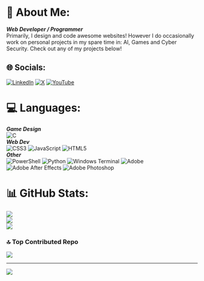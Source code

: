 # 💫 About Me:
***Web Developer / Programmer***<br>Primarily, I design and code awesome websites! However I do occasionally work on personal projects in my spare time in: AI, Games and Cyber Security. Check out any of my projects below!


## 🌐 Socials:
[![LinkedIn](https://img.shields.io/badge/LinkedIn-%230077B5.svg?logo=linkedin&logoColor=white)](https://linkedin.com/in/dawidkrzyzek) [![X](https://img.shields.io/badge/X-black.svg?logo=X&logoColor=white)](https://x.com/dk7dev) [![YouTube](https://img.shields.io/badge/YouTube-%23FF0000.svg?logo=YouTube&logoColor=white)](https://youtube.com/@UCpVC0xL_ZoJ9VB0ILtUPBTg) 

# 💻 Languages:
***Game Design***<br>
![C](https://img.shields.io/badge/c-%2300599C.svg?style=flat&logo=c&logoColor=white)
<br>***Web Dev***<br>
![CSS3](https://img.shields.io/badge/css3-%231572B6.svg?style=flat&logo=css3&logoColor=white) ![JavaScript](https://img.shields.io/badge/javascript-%23323330.svg?style=flat&logo=javascript&logoColor=%23F7DF1E) ![HTML5](https://img.shields.io/badge/html5-%23E34F26.svg?style=flat&logo=html5&logoColor=white) 
<br>***Other***<br>
![PowerShell](https://img.shields.io/badge/PowerShell-%235391FE.svg?style=flat&logo=powershell&logoColor=white) ![Python](https://img.shields.io/badge/python-3670A0?style=flat&logo=python&logoColor=ffdd54) ![Windows Terminal](https://img.shields.io/badge/Windows%20Terminal-%234D4D4D.svg?style=flat&logo=windows-terminal&logoColor=white) 
![Adobe](https://img.shields.io/badge/adobe-%23FF0000.svg?style=flat&logo=adobe&logoColor=white) ![Adobe After Effects](https://img.shields.io/badge/Adobe%20After%20Effects-9999FF.svg?style=flat&logo=Adobe%20After%20Effects&logoColor=white) ![Adobe Photoshop](https://img.shields.io/badge/adobe%20photoshop-%2331A8FF.svg?style=flat&logo=adobe%20photoshop&logoColor=white)
# 📊 GitHub Stats:
![](https://github-readme-stats.vercel.app/api?username=dk7dev&theme=midnight-purple&hide_border=true&include_all_commits=false&count_private=false)<br/>
![](https://github-readme-streak-stats.herokuapp.com/?user=dk7dev&theme=midnight-purple&hide_border=true)<br/>
![](https://github-readme-stats.vercel.app/api/top-langs/?username=dk7dev&theme=midnight-purple&hide_border=true&include_all_commits=false&count_private=false&layout=compact)

### 🔝 Top Contributed Repo
![](https://github-contributor-stats.vercel.app/api?username=dk7dev&limit=5&theme=midnight-purple&combine_all_yearly_contributions=true)

---
[![](https://visitcount.itsvg.in/api?id=dk7dev&icon=5&color=5)](https://visitcount.itsvg.in)

<!-- Proudly created with GPRM ( https://gprm.itsvg.in ) -->
